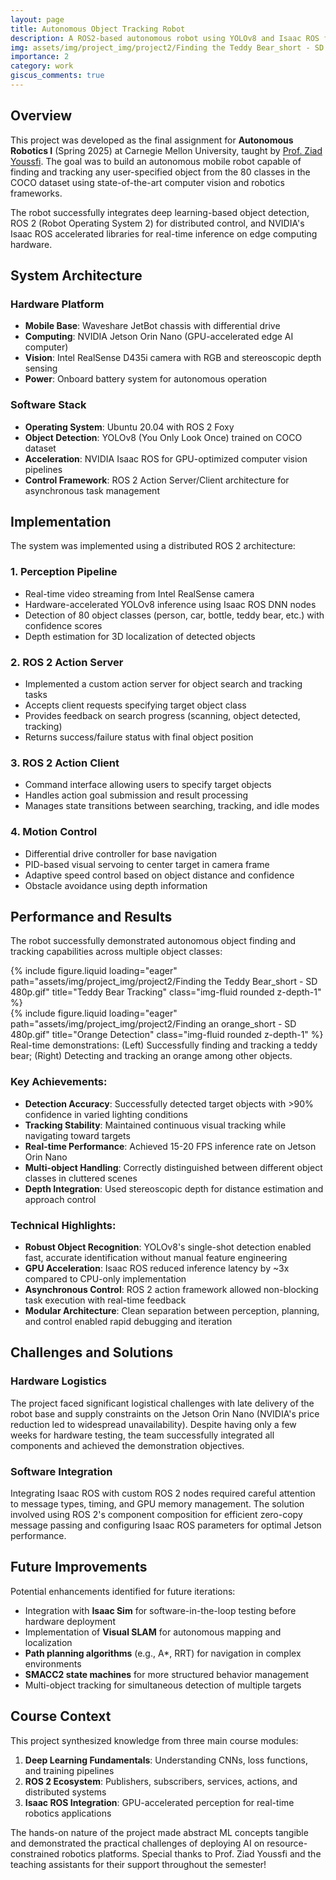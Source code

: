 ```yaml
---
layout: page
title: Autonomous Object Tracking Robot
description: A ROS2-based autonomous robot using YOLOv8 and Isaac ROS for real-time detection and tracking of 80 COCO dataset objects with stereoscopic depth perception.
img: assets/img/project_img/project2/Finding the Teddy Bear_short - SD 480p.gif
importance: 2
category: work
giscus_comments: true
---
```


## Overview

This project was developed as the final assignment for **Autonomous Robotics I** (Spring 2025) at Carnegie Mellon University, taught by [Prof. Ziad Youssfi](https://z4ziad.github.io/2025-05-13-auto_robo_update_2/). The goal was to build an autonomous mobile robot capable of finding and tracking any user-specified object from the 80 classes in the COCO dataset using state-of-the-art computer vision and robotics frameworks.

The robot successfully integrates deep learning-based object detection, ROS 2 (Robot Operating System 2) for distributed control, and NVIDIA's Isaac ROS accelerated libraries for real-time inference on edge computing hardware.

## System Architecture

### Hardware Platform
- **Mobile Base**: Waveshare JetBot chassis with differential drive
- **Computing**: NVIDIA Jetson Orin Nano (GPU-accelerated edge AI computer)
- **Vision**: Intel RealSense D435i camera with RGB and stereoscopic depth sensing
- **Power**: Onboard battery system for autonomous operation

### Software Stack
- **Operating System**: Ubuntu 20.04 with ROS 2 Foxy
- **Object Detection**: YOLOv8 (You Only Look Once) trained on COCO dataset
- **Acceleration**: NVIDIA Isaac ROS for GPU-optimized computer vision pipelines
- **Control Framework**: ROS 2 Action Server/Client architecture for asynchronous task management

## Implementation

The system was implemented using a distributed ROS 2 architecture:

### 1. **Perception Pipeline**
- Real-time video streaming from Intel RealSense camera
- Hardware-accelerated YOLOv8 inference using Isaac ROS DNN nodes
- Detection of 80 object classes (person, car, bottle, teddy bear, etc.) with confidence scores
- Depth estimation for 3D localization of detected objects

### 2. **ROS 2 Action Server**
- Implemented a custom action server for object search and tracking tasks
- Accepts client requests specifying target object class
- Provides feedback on search progress (scanning, object detected, tracking)
- Returns success/failure status with final object position

### 3. **ROS 2 Action Client**
- Command interface allowing users to specify target objects
- Handles action goal submission and result processing
- Manages state transitions between searching, tracking, and idle modes

### 4. **Motion Control**
- Differential drive controller for base navigation
- PID-based visual servoing to center target in camera frame
- Adaptive speed control based on object distance and confidence
- Obstacle avoidance using depth information

## Performance and Results

The robot successfully demonstrated autonomous object finding and tracking capabilities across multiple object classes:

<div class="row">
    <div class="col-sm mt-3 mt-md-0">
        {% include figure.liquid loading="eager" path="assets/img/project_img/project2/Finding the Teddy Bear_short - SD 480p.gif" title="Teddy Bear Tracking" class="img-fluid rounded z-depth-1" %}
    </div>
    <div class="col-sm mt-3 mt-md-0">
        {% include figure.liquid loading="eager" path="assets/img/project_img/project2/Finding an orange_short - SD 480p.gif" title="Orange Detection" class="img-fluid rounded z-depth-1" %}
    </div>
</div>
<div class="caption">
    Real-time demonstrations: (Left) Successfully finding and tracking a teddy bear; (Right) Detecting and tracking an orange among other objects.
</div>

### Key Achievements:
- **Detection Accuracy**: Successfully detected target objects with >90% confidence in varied lighting conditions
- **Tracking Stability**: Maintained continuous visual tracking while navigating toward targets
- **Real-time Performance**: Achieved 15-20 FPS inference rate on Jetson Orin Nano
- **Multi-object Handling**: Correctly distinguished between different object classes in cluttered scenes
- **Depth Integration**: Used stereoscopic depth for distance estimation and approach control

### Technical Highlights:
- **Robust Object Recognition**: YOLOv8's single-shot detection enabled fast, accurate identification without manual feature engineering
- **GPU Acceleration**: Isaac ROS reduced inference latency by ~3x compared to CPU-only implementation
- **Asynchronous Control**: ROS 2 action framework allowed non-blocking task execution with real-time feedback
- **Modular Architecture**: Clean separation between perception, planning, and control enabled rapid debugging and iteration

## Challenges and Solutions

### Hardware Logistics
The project faced significant logistical challenges with late delivery of the robot base and supply constraints on the Jetson Orin Nano (NVIDIA's price reduction led to widespread unavailability). Despite having only a few weeks for hardware testing, the team successfully integrated all components and achieved the demonstration objectives.

### Software Integration
Integrating Isaac ROS with custom ROS 2 nodes required careful attention to message types, timing, and GPU memory management. The solution involved using ROS 2's component composition for efficient zero-copy message passing and configuring Isaac ROS parameters for optimal Jetson performance.

## Future Improvements

Potential enhancements identified for future iterations:
- Integration with **Isaac Sim** for software-in-the-loop testing before hardware deployment
- Implementation of **Visual SLAM** for autonomous mapping and localization
- **Path planning algorithms** (e.g., A*, RRT) for navigation in complex environments
- **SMACC2 state machines** for more structured behavior management
- Multi-object tracking for simultaneous detection of multiple targets

## Course Context

This project synthesized knowledge from three main course modules:
1. **Deep Learning Fundamentals**: Understanding CNNs, loss functions, and training pipelines
2. **ROS 2 Ecosystem**: Publishers, subscribers, services, actions, and distributed systems
3. **Isaac ROS Integration**: GPU-accelerated perception for real-time robotics applications

The hands-on nature of the project made abstract ML concepts tangible and demonstrated the practical challenges of deploying AI on resource-constrained robotics platforms. Special thanks to Prof. Ziad Youssfi and the teaching assistants for their support throughout the semester!
